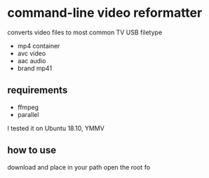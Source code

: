 # command-line video reformatter

converts video files to most common TV USB filetype

* mp4 container
* avc video
* aac audio
* brand mp41

## requirements

* ffmpeg
* parallel

I tested it on Ubuntu 18.10, YMMV

## how to use

download and place in your path
open the root fo